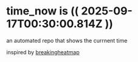 # time_now is (( 2025-09-17T00:30:00.814Z ))

an automated repo that shows the currnent time

inspired by [breakingheatmap](https://github.com/breakingheatmap/breakingheatmap)